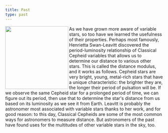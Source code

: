 ```yaml
---
title: Past
type: past
---
```


<img align="left" width="200" margin="20px" src="https://www.rd.com/wp-content/uploads/2018/02/25_Hilarious-Photos-that-Will-Get-You-Through-the-Week_280228817_Doty911.jpg" />

As we have grown more aware of variable stars, so too have we learned the usefulness of their properties. Perhaps most famously, Henrietta Swan-Leavitt discovered the period-luminosity relationship of Classical Cepheid variables that allows us to determine our distance to various other stars. This is called the distance modulus, and it works as follows. Cepheid stars are very bright, young, metal-rich stars that have a unique characteristic: the brighter they are, the longer their period of pulsation will be. If we observe the same Cepheid star for a prolonged period of time, we can figure out its period, then use that to determine the star's distance from us based on its luminosity as we see it from Earth. Leavitt is probably the astronomer most associated with variable stars thanks to her work, and for good reason: to this day, Classical Cepheids are some of the most common ways for astronomers to measure distance. But astronomers of the past have found uses for the multitudes of other variable stars in the sky, too.

